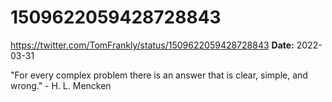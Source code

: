# 1509622059428728843
https://twitter.com/TomFrankly/status/1509622059428728843
**Date:** 2022-03-31

"For every complex problem there is an answer that is clear, simple, and wrong." - H. L. Mencken
